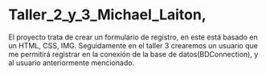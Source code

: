 # Taller_2_y_3_Michael_Laiton, 
El proyecto trata de crear un formulario de registro, en este está basado en un HTML, CSS, IMG. Seguidamente en el taller 3 crearemos un usuario que me permitirá registrar en la conexión de la base de datos(BDConnection), y al usuario anteriormente mencionado.
